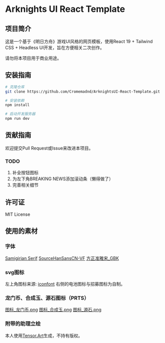 # Arknights UI React Template

## 项目简介

这是一个基于《明日方舟》游戏UI风格的网页模板，使用React 19 + Tailwind CSS + Headless UI开发，旨在方便相关二次创作。

请勿将本项目用于商业用途。

## 安装指南

```bash
# 克隆仓库
git clone https://github.com/Cromemadnd/ArknightsUI-React-Template.git

# 安装依赖
npm install

# 启动开发服务器
npm run dev
```

## 贡献指南

欢迎提交Pull Request或Issue来改进本项目。

### TODO

1. 补全按钮图标
2. 为左下角BREAKING NEWS添加滚动条（懒得做了）
3. 完善相关细节

## 许可证

MIT License

## 使用的素材

### 字体

[Samigirian Serif](https://github.com/Siphercase/Samigirian)
[SourceHanSansCN-VF](https://www.fonts.net.cn/font-39307199570.html)
[方正准雅宋\_GBK](https://www.fonts.net.cn/font-32533345155.html)

### svg图标

左上角图标来源: [iconfont](https://www.iconfont.cn/)
右侧的电池图标与招募图标为自制。

### 龙门币、合成玉、源石图标（PRTS）

[图标\_龙门币.png](https://prts.wiki/w/文件:图标_龙门币.png)
[图标\_合成玉.png](https://prts.wiki/w/文件:图标_合成玉.png)
[图标\_源石.png](https://prts.wiki/w/文件:图标_源石.png)

### 附带的助理立绘
本人使用[Tensor.Art](https://tusiart.com/)生成，不持有版权。